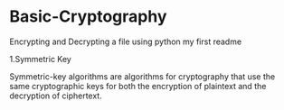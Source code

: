 # Basic-Cryptography
Encrypting and Decrypting a file using python
my first readme


1.Symmetric Key

Symmetric-key algorithms are algorithms for cryptography that use the same cryptographic keys for both the encryption of plaintext and the decryption of ciphertext. 
